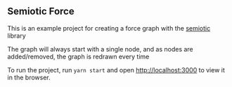 ## Semiotic Force

This is an example project for creating a force graph with the [semiotic](https://github.com/nteract/semiotic) library

The graph will always start with a single node, and as nodes are added/removed, the graph is redrawn every time

To run the project, run `yarn start` and open [http://localhost:3000](http://localhost:3000) to view it in the browser. 
